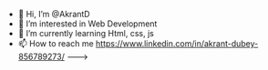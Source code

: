 - 👋 Hi, I’m @AkrantD
- 👀 I’m interested in Web Development
- 🌱 I’m currently learning Html, css, js 
- 📫 How to reach me https://www.linkedin.com/in/akrant-dubey-856789273/
     --->
